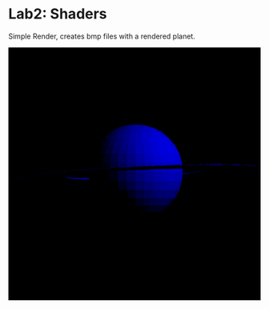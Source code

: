 # Lab2: Shaders

Simple Render, creates bmp files with a rendered planet.

![out](https://github.com/gusmendez99/Graphics_Lab2_Shaders/blob/master/planet.bmp?raw=true)